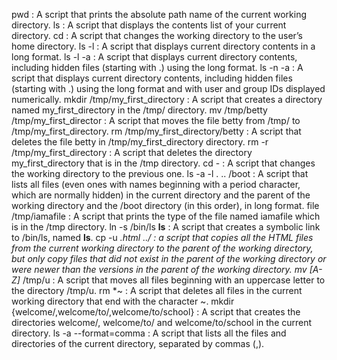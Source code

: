 pwd : A script that prints the absolute path name of the current working directory.
ls : A script that displays the contents list of your current directory.
cd : A script that changes the working directory to the user’s home directory.
ls -l : A script that displays current directory contents in a long format.
ls -l -a : A script that displays current directory contents, including hidden files (starting with .) using the long format.
ls -n -a : A script that displays current directory contents, including hidden files (starting with .) using the long format and with user and group IDs displayed numerically.
mkdir /tmp/my_first_directory : A script that creates a directory named my_first_directory in the /tmp/ directory.
mv /tmp/betty /tmp/my_first_director : A script that moves the file betty from /tmp/ to /tmp/my_first_directory.
rm /tmp/my_first_directory/betty : A script that deletes the file betty in /tmp/my_first_directory directory.
rm -r /tmp/my_first_directory : A script that deletes the directory my_first_directory that is in the /tmp directory.
cd - : A script that changes the working directory to the previous one.
ls -a -l . .. /boot : A script that lists all files (even ones with names beginning with a period character, which are normally hidden) in the current directory and the parent of the working directory and the /boot directory (in this order), in long format.
file /tmp/iamafile : A script that prints the type of the file named iamafile which is in the /tmp directory.
ln -s /bin/ls __ls__ : A script that creates a symbolic link to /bin/ls, named __ls__.
cp -u *.html ../ : a script that copies all the HTML files from the current working directory to the parent of the working directory, but only copy files that did not exist in the parent of the working directory or were newer than the versions in the parent of the working directory.
mv [A-Z]* /tmp/u :  A script that moves all files beginning with an uppercase letter to the directory /tmp/u.
rm *~ : A script that deletes all files in the current working directory that end with the character ~.
mkdir {welcome/,welcome/to/,welcome/to/school} : A script that creates the directories welcome/, welcome/to/ and welcome/to/school in the current directory.
ls -a --format=comma : A script that lists all the files and directories of the current directory, separated by commas (,).
